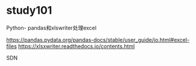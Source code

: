 # study101


Python- pandas和xlswriter处理excel

https://pandas.pydata.org/pandas-docs/stable/user_guide/io.html#excel-files
https://xlsxwriter.readthedocs.io/contents.html

SDN
